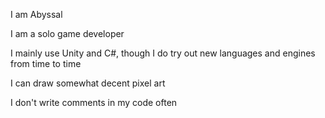 I am Abyssal

I am a solo game developer

I mainly use Unity and C#, though I do try out new languages and engines from time to time

I can draw somewhat decent pixel art

I don't write comments in my code often


